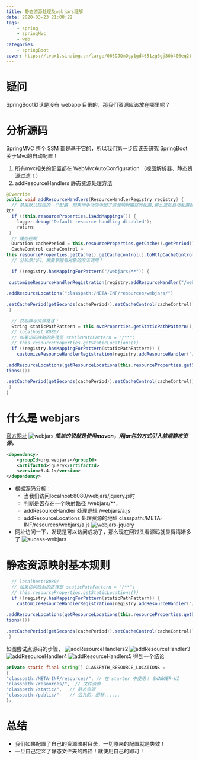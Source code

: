 ```yaml
---
title: 静态资源处理及webjars理解
date: 2020-03-23 21:08:22
tags: 
    - spring
    - springMvc
    - web
categories: 
    - springBoot
cover: https://tvax1.sinaimg.cn/large/005DJQmOgy1gd4651zg6gj30b406eq2t.jpg
---
```

# 疑问
SpringBoot默认是没有 webapp 目录的，那我们资源应该放在哪里呢？
# 分析源码
SpringMVC 整个 SSM 都是基于它的，所以我们第一步应该去研究 SpringBoot 关于Mvc的自动配置！
1. 所有mvc相关的配置都在 WebMvcAutoConfiguration （视图解析器、静态资源过滤！）
2. addResourceHandlers 静态资源处理方法
```java
@Override
public void addResourceHandlers(ResourceHandlerRegistry registry) {
  // 禁用默认规则的一个配置，如果你手动的添加了资源映射路径的配置,那么这些自动配置就会直接失
效！
  if (!this.resourceProperties.isAddMappings()) {
    logger.debug("Default resource handling disabled");
    return;
 }
  // 缓存控制
  Duration cachePeriod = this.resourceProperties.getCache().getPeriod();
  CacheControl cacheControl =
this.resourceProperties.getCache().getCachecontrol().toHttpCacheControl();
  // 分析源代码，需要掌握看对象的方法调用！
 
  if (!registry.hasMappingForPattern("/webjars/**")) {
  
 customizeResourceHandlerRegistration(registry.addResourceHandler("/webjars/**")
                     
.addResourceLocations("classpath:/META-INF/resources/webjars/")
                     
.setCachePeriod(getSeconds(cachePeriod)).setCacheControl(cacheControl));
 }
 
  // 获取静态资源路径！
  String staticPathPattern = this.mvcProperties.getStaticPathPattern();
  // localhost:8080/
  // 如果访问映射的路径是 staticPathPattern = "/**";
  // this.resourceProperties.getStaticLocations())
  if (!registry.hasMappingForPattern(staticPathPattern)) {
    customizeResourceHandlerRegistration(registry.addResourceHandler("/**")
                     
.addResourceLocations(getResourceLocations(this.resourceProperties.getStaticLoca
tions()))
                     
.setCachePeriod(getSeconds(cachePeriod)).setCacheControl(cacheControl));
 }
}
```
# 什么是 webjars
[官方网址](https://www.webjars.org/)
![webjars](https://tvax3.sinaimg.cn/large/005DJQmOgy1gd46hqdafdj310z0jt75p.jpg)
***简单的说就是使用maven，用jar包的方式引入前端静态资源。***
```xml
<dependency>
    <groupId>org.webjars</groupId>
    <artifactId>jquery</artifactId>
    <version>3.4.1</version>
</dependency>
```
+ 根据源码分析：
    + 当我们访问localhost:8080/webjars/jquery.js时
    + 判断是否存在一个映射路径 /webjars/**，
    + addResourceHandler 处理逻辑 /webjars/a.js
    + addResourceLocations 处理资源的地址 classpath:/META-INF/resources/webjars/a.js
![webjars-jquery](https://tvax1.sinaimg.cn/large/005DJQmOgy1gd46xble4fj311g0bb7h2.jpg)
+ 网址访问一下，发现是可以访问成功了，那么现在回过头看源码就显得清晰多了
![sucess-webjars](https://tva2.sinaimg.cn/large/005DJQmOgy1gd47b0ujhoj30n30k8q3b.jpg)
# 静态资源映射基本规则
```java
  // localhost:8080/
  // 如果访问映射的路径是 staticPathPattern = "/**";
  // this.resourceProperties.getStaticLocations())
  if (!registry.hasMappingForPattern(staticPathPattern)) {
    customizeResourceHandlerRegistration(registry.addResourceHandler("/**")
                     
.addResourceLocations(getResourceLocations(this.resourceProperties.getStaticLoca
tions()))
                     
.setCachePeriod(getSeconds(cachePeriod)).setCacheControl(cacheControl));
 }
```
如图尝试点源码的步骤，
![addResourceHandlers2](https://tvax1.sinaimg.cn/large/005DJQmOgy1gd480u3541j30r709jwmj.jpg)
![addResourceHandler3](https://tvax1.sinaimg.cn/large/005DJQmOgy1gd481ax2vbj30no0b0n4s.jpg)
![addResourceHandler4](https://tvax4.sinaimg.cn/large/005DJQmOgy1gd481o5ylpj30oh09w100.jpg)
![addResourceHandlers5](https://tvax3.sinaimg.cn/large/005DJQmOgy1gd481yatt2j30v208bwlk.jpg)
得到一个结论
```java
private static final String[] CLASSPATH_RESOURCE_LOCATIONS =
{
"classpath:/META-INF/resources/", // 在 starter 中使用！ SWAGGER-UI
"classpath:/resources/",  // 文件资源
"classpath:/static/",   // 静态资源
"classpath:/public/"    // 公共的，图标......
};
```
# 总结
+ 我们如果配置了自己的资源映射目录，一切原来的配置就是失效！
+ 一旦自己定义了静态文件夹的路径！就使用自己的即可！